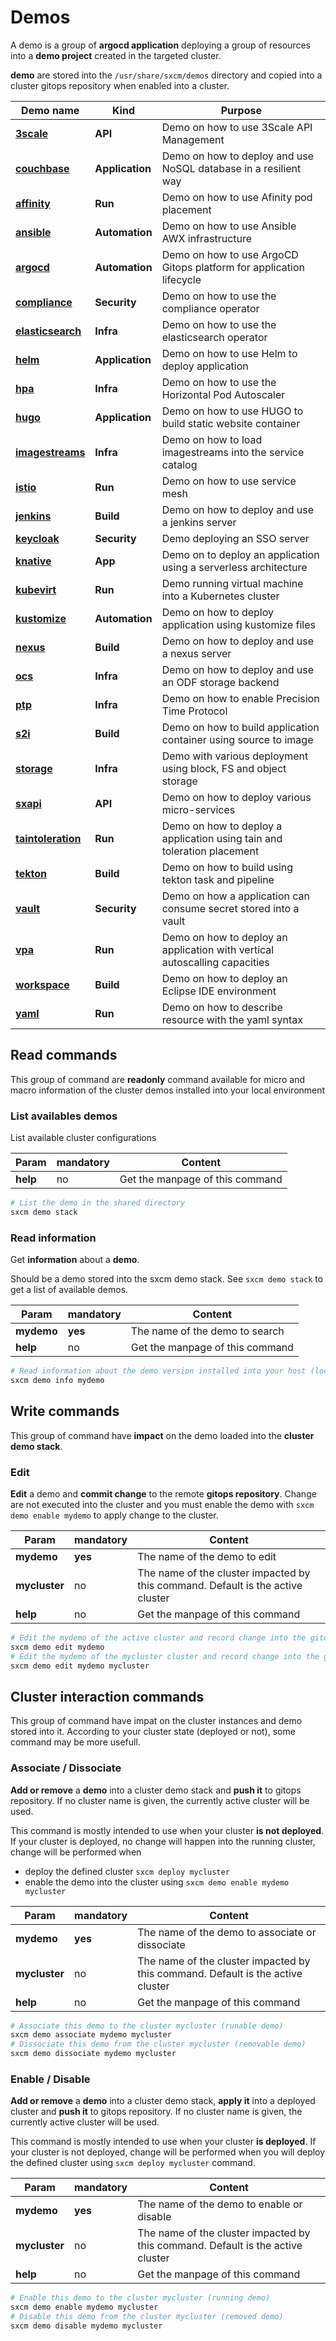 # Demos

A demo is a group of **argocd application** deploying a group of resources into a **demo project** created in the targeted cluster.

**demo** are stored into the `/usr/share/sxcm/demos` directory and copied into a cluster gitops repository when enabled into a cluster.

| Demo name                                    | Kind            | Purpose                                                                    |
| -------------------------------------------- | --------------- | -------------------------------------------------------------------------- |
| **[3scale](../demo/3scale)**                 | **API**         | Demo on how to use 3Scale API Management                                   |
| **[couchbase](../demo/couchbase)**           | **Application** | Demo on how to deploy and use NoSQL database in a resilient way            |
| **[affinity](../demo/affinity)**             | **Run**         | Demo on how to use Afinity pod placement                                   |
| **[ansible](../demo/ansible)**               | **Automation**  | Demo on how to use Ansible AWX infrastructure                              |
| **[argocd](../demo/argocd)**                 | **Automation**  | Demo on how to use ArgoCD Gitops platform for application lifecycle        |
| **[compliance](../demo/compliance)**         | **Security**    | Demo on how to use the compliance operator                                 |
| **[elasticsearch](../demo/elasticsearch)**   | **Infra**       | Demo on how to use the elasticsearch operator                              |
| **[helm](../demo/helm)**                     | **Application** | Demo on how to use Helm to deploy application                              |
| **[hpa](../demo/hpa)**                       | **Infra**       | Demo on how to use the Horizontal Pod Autoscaler                           |
| **[hugo](../demo/hugo)**                     | **Application** | Demo on how to use HUGO to build static website container                  |
| **[imagestreams](../demo/imagestreams)**     | **Infra**       | Demo on how to load imagestreams into the service catalog                  |
| **[istio](../demo/istio)**                   | **Run**         | Demo on how to use service mesh                                            |
| **[jenkins](../demo/jenkins)**               | **Build**       | Demo on how to deploy and use a jenkins server                             |
| **[keycloak](../demo/keycloak)**             | **Security**    | Demo deploying an SSO server                                               |
| **[knative](../demo/knative)**               | **App**         | Demo on to deploy an application using a serverless architecture           |
| **[kubevirt](../demo/kubevirt)**             | **Run**         | Demo running virtual machine into a Kubernetes cluster                     |
| **[kustomize](../demo/kustomize)**           | **Automation**  | Demo on how to deploy application using kustomize files                    |
| **[nexus](../demo/nexus)**                   | **Build**       | Demo on how to deploy and use a nexus server                               |
| **[ocs](../demo/ocs)**                       | **Infra**       | Demo on how to deploy and use an ODF storage backend                       |
| **[ptp](../demo/ptp)**                       | **Infra**       | Demo on how to enable Precision Time Protocol                              |
| **[s2i](../demo/s2i)**                       | **Build**       | Demo on how to build application container using source to image           |
| **[storage](../demo/storage)**               | **Infra**       | Demo with various deployment using block, FS and object storage            |
| **[sxapi](../demo/sxapi)**                   | **API**         | Demo on how to deploy various micro-services                               |
| **[taintoleration](../demo/taintoleration)** | **Run**         | Demo on how to deploy a application using tain and toleration placement    |
| **[tekton](../demo/tekton)**                 | **Build**       | Demo on how to build using tekton task and pipeline                        |
| **[vault](../demo/vault)**                   | **Security**    | Demo on how a application can consume secret stored into a vault           |
| **[vpa](../demo/vpa)**                       | **Run**         | Demo on how to deploy an application with vertical autoscalling capacities |
| **[workspace](../demo/workspace)**           | **Build**       | Demo on how to deploy an Eclipse IDE environment                           |
| **[yaml](../demo/yaml)**                     | **Run**         | Demo on how to describe resource with the yaml syntax                      |

## Read commands

This group of command are **readonly** command available for micro and macro information of the cluster
demos installed into your local environment

### List availables demos

List available cluster configurations

| Param    | mandatory | Content                         |
| -------- | --------- | ------------------------------- |
| **help** | no        | Get the manpage of this command |

```bash
# List the demo in the shared directory
sxcm demo stack
```

### Read information

Get **information** about a **demo**.

Should be a demo stored into the sxcm demo stack. See `sxcm demo stack` to get a list of available demos.

| Param      | mandatory | Content                         |
| ---------- | --------- | ------------------------------- |
| **mydemo** | **yes**   | The name of the demo to search  |
| **help**   | no        | Get the manpage of this command |

```bash
# Read information about the demo version installed into your host (local)
sxcm demo info mydemo
```

## Write commands

This group of command have **impact** on the demo loaded into the **cluster demo stack**.

### Edit

**Edit** a demo and **commit change** to the remote **gitops repository**. Change are not executed into the cluster and you must enable the demo with `sxcm demo enable mydemo` to apply change to the cluster.

| Param         | mandatory | Content                                                                         |
| ------------- | --------- | ------------------------------------------------------------------------------- |
| **mydemo**    | **yes**   | The name of the demo to edit                                                    |
| **mycluster** | no        | The name of the cluster impacted by this command. Default is the active cluster |
| **help**      | no        | Get the manpage of this command                                                 |

```bash
# Edit the mydemo of the active cluster and record change into the gitops repository
sxcm demo edit mydemo
# Edit the mydemo of the mycluster cluster and record change into the gitops repository
sxcm demo edit mydemo mycluster
```

## Cluster interaction commands

This group of command have impat on the cluster instances and demo stored into it.
According to your cluster state (deployed or not), some command may be more usefull.

### Associate / Dissociate

**Add or remove** a **demo** into a cluster demo stack and **push it** to gitops repository. If no cluster name is
given, the currently active cluster will be used.

This command is mostly intended to use when your cluster **is not deployed**. If your cluster is deployed, no change will
happen into the running cluster, change will be performed when

- deploy the defined cluster `sxcm deploy mycluster`
- enable the demo into the cluster using `sxcm demo enable mydemo mycluster`

| Param         | mandatory | Content                                                                         |
| ------------- | --------- | ------------------------------------------------------------------------------- |
| **mydemo**    | **yes**   | The name of the demo to associate or dissociate                                 |
| **mycluster** | no        | The name of the cluster impacted by this command. Default is the active cluster |
| **help**      | no        | Get the manpage of this command                                                 |

```bash
# Associate this demo to the cluster mycluster (runable demo)
sxcm demo associate mydemo mycluster
# Dissociate this demo from the cluster mycluster (removable demo)
sxcm demo dissociate mydemo mycluster
```

### Enable / Disable

**Add or remove** a **demo** into a cluster demo stack, **apply it** into a deployed cluster and **push it** to gitops repository.
If no cluster name is given, the currently active cluster will be used.

This command is mostly intended to use when your cluster **is deployed**. If your cluster is not deployed, change will be performed when
you will deploy the defined cluster using `sxcm deploy mycluster` command.

| Param         | mandatory | Content                                                                         |
| ------------- | --------- | ------------------------------------------------------------------------------- |
| **mydemo**    | **yes**   | The name of the demo to enable or disable                                       |
| **mycluster** | no        | The name of the cluster impacted by this command. Default is the active cluster |
| **help**      | no        | Get the manpage of this command                                                 |

```bash
# Enable this demo to the cluster mycluster (running demo)
sxcm demo enable mydemo mycluster
# Disable this demo from the cluster mycluster (removed demo)
sxcm demo disable mydemo mycluster
```
